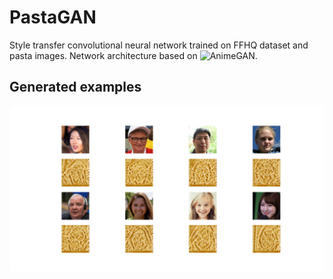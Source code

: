 # PastaGAN

Style transfer convolutional neural network trained on FFHQ dataset and pasta images. Network architecture based on ![AnimeGAN](https://github.com/TachibanaYoshino/AnimeGAN).

## Generated examples
<img src='examples.png' width=1000px/>
